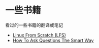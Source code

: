 # 一些书籍

看过的一些书籍的翻译或笔记

- [Linux From Scratch (LFS)](http://www.linuxfromscratch.org/index.html)
- [How To Ask Questions The Smart Way](http://catb.org/~esr/faqs/smart-questions.html)
